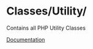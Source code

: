 # Classes/Utility/

Contains all PHP Utility Classes

[Documentation](https://docs.typo3.org/m/typo3/reference-coreapi/12.4/en-us/CodingGuidelines/CglPhp/PhpArchitecture/ModelingCrossCuttingConcerns/StaticMethods.html)